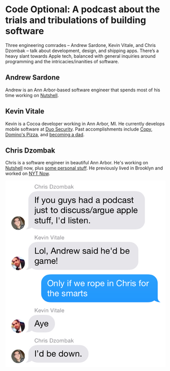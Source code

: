 # Code Optional: A podcast about the trials and tribulations of building software

Three engineering comrades – Andrew Sardone, Kevin Vitale, and Chris Dzombak – talk about development, design, and shipping apps. There’s a heavy slant towards Apple tech, balanced with general inquiries around programming and the intricacies/inanities of software.

## Andrew Sardone

Andrew is an Ann Arbor-based software engineer that spends most of his time working on [Nutshell](http://www.nutshell.com/).

## Kevin Vitale

Kevin is a Cocoa developer working in Ann Arbor, MI. He currently develops mobile software at [Duo Security](http://duo.sc). Past accomplishments include [Copy](http://copy.com), [Domino's Pizza](https://www.google.com/url?sa=t&rct=j&q=&esrc=s&source=web&cd=1&cad=rja&uact=8&ved=0CC8QFjAA&url=https%3A%2F%2Fitunes.apple.com%2Fus%2Fapp%2Fdominos-pizza-usa%2Fid436491861%3Fmt%3D8&ei=vS20U86VD5CVyASt_4DgCw&usg=AFQjCNEmJv_KtKJk7OEGFl6F97Cn3JOjAw&sig2=DhMcbVUS4mEqXFoq8mJjPw&bvm=bv.70138588,d.aWw), and [becoming a dad](https://twitter.com/vitalekj/status/344504453073879040).

## Chris Dzombak

Chris is a software engineer in beautiful Ann Arbor. He's working on [Nutshell](http://www.nutshell.com/) now, plus [some personal stuff](https://www.dzombak.com). He previously lived in Brooklyn and worked on [NYT Now](http://nytnow.com).

![origin story](about.jpeg)
